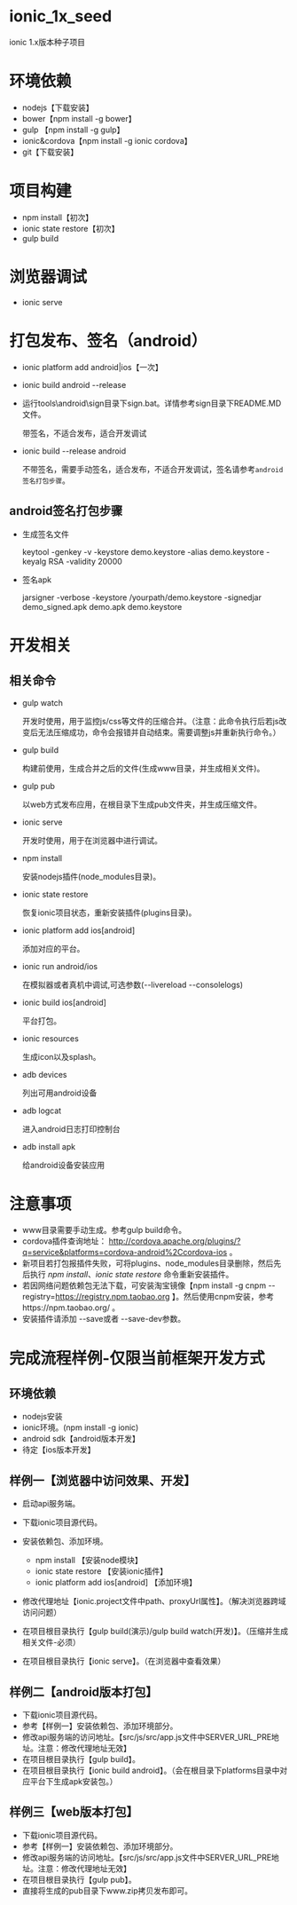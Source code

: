 # ionic_1x_seed

ionic 1.x版本种子项目

# 环境依赖

* nodejs【下载安装】
* bower【npm install -g bower】
* gulp 【npm install -g gulp】
* ionic&cordova【npm install -g ionic cordova】
* git【下载安装】

# 项目构建

* npm install【初次】
* ionic state restore【初次】
* gulp build

# 浏览器调试

* ionic serve

# 打包发布、签名（android）

* ionic platform add android|ios【一次】
* ionic build android --release
* 运行tools\android\sign目录下sign.bat。详情参考sign目录下README.MD文件。

	带签名，不适合发布，适合开发调试

* ionic build --release android

	不带签名，需要手动签名，适合发布，不适合开发调试，签名请参考`android签名打包步骤`。

## android签名打包步骤

* 生成签名文件

	keytool -genkey -v -keystore demo.keystore -alias demo.keystore -keyalg RSA -validity 20000

* 签名apk

	jarsigner -verbose -keystore /yourpath/demo.keystore -signedjar demo_signed.apk demo.apk demo.keystore 

# 开发相关

## 相关命令

* gulp watch

	开发时使用，用于监控js/css等文件的压缩合并。（注意：此命令执行后若js改变后无法压缩成功，命令会报错并自动结束。需要调整js并重新执行命令。）

* gulp build

	构建前使用，生成合并之后的文件(生成www目录，并生成相关文件)。

* gulp pub

	以web方式发布应用，在根目录下生成pub文件夹，并生成压缩文件。

* ionic serve

	开发时使用，用于在浏览器中进行调试。

* npm install

	安装nodejs插件(node_modules目录)。

* ionic state restore

	恢复ionic项目状态，重新安装插件(plugins目录)。

* ionic platform add ios[android]

	添加对应的平台。

* ionic run android/ios

	在模拟器或者真机中调试,可选参数(--livereload --consolelogs)

* ionic build ios[android]

	平台打包。

* ionic resources

	生成icon以及splash。

* adb devices

	列出可用android设备

* adb logcat

	进入android日志打印控制台

* adb install apk

	给android设备安装应用


# 注意事项

* www目录需要手动生成。参考gulp build命令。
* cordova插件查询地址： http://cordova.apache.org/plugins/?q=service&platforms=cordova-android%2Ccordova-ios 。
* 新项目若打包报插件失败，可将plugins、node_modules目录删除，然后先后执行 *npm install*、*ionic state restore* 命令重新安装插件。
* 若因网络问题依赖包无法下载，可安装淘宝镜像【npm install -g cnpm --registry=https://registry.npm.taobao.org 】。然后使用cnpm安装，参考https://npm.taobao.org/ 。
* 安装插件请添加 --save或者 --save-dev参数。

# 完成流程样例-仅限当前框架开发方式

## 环境依赖

* nodejs安装
* ionic环境。(npm install -g ionic)
* android sdk【android版本开发】
* 待定【ios版本开发】

## 样例一【浏览器中访问效果、开发】

* 启动api服务端。
* 下载ionic项目源代码。
* 安装依赖包、添加环境。
	* npm install 【安装node模块】
	* ionic state restore 【安装ionic插件】
	* ionic platform add ios[android] 【添加环境】

* 修改代理地址【ionic.project文件中path、proxyUrl属性】。（解决浏览器跨域访问问题）
* 在项目根目录执行【gulp build(演示)/gulp build watch(开发)】。（压缩并生成相关文件-必须）
* 在项目根目录执行【ionic serve】。（在浏览器中查看效果）

## 样例二【android版本打包】

* 下载ionic项目源代码。
* 参考【样例一】安装依赖包、添加环境部分。
* 修改api服务端的访问地址。【src/js/src/app.js文件中SERVER_URL_PRE地址。注意：修改代理地址无效】
* 在项目根目录执行【gulp build】。
* 在项目根目录执行【ionic build android】。（会在根目录下platforms目录中对应平台下生成apk安装包。）

## 样例三【web版本打包】

* 下载ionic项目源代码。
* 参考【样例一】安装依赖包、添加环境部分。
* 修改api服务端的访问地址。【src/js/src/app.js文件中SERVER_URL_PRE地址。注意：修改代理地址无效】
* 在项目根目录执行【gulp pub】。
* 直接将生成的pub目录下www.zip拷贝发布即可。

